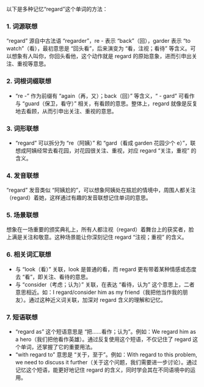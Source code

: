 以下是多种记忆“regard”这个单词的方法：
### 1. 词源联想
“regard” 源自中古法语 “regarder”，re - 表示 “back”（回），garder 表示 “to watch”（看），最初意思是 “回头看”，后来演变为 “看，注视；看待” 等含义。可以想象有人叫你，你回头看他，这个动作就是 regard 的原始意象，进而引申出关注、重视等意思。

### 2. 词根词缀联想
 - “re -” 作为前缀有 “again（再，又）；back（回）” 等含义，“ - gard” 可看作与 “guard（保卫，看守）” 相关，有看顾的意思。整体上，regard 就像是反复地去看顾，从而引申出关注、重视的意思。

### 3. 词形联想
 - “regard” 可以拆分为 “re（阿姨）” 和 “gard（看成 garden 花园少个 e）”，联想成阿姨经常去看花园，对花园很关注、重视，对应 regard “关注，重视” 的含义。

### 4. 发音联想
“regard” 发音类似 “阿姨尬的”，可以想象阿姨处在尴尬的情境中，周围人都关注（regard）着她，这样通过有趣的发音联想记住单词的意思。

### 5. 场景联想
想象在一场重要的颁奖典礼上，所有人都注视（regard）着舞台上的获奖者，脸上满是关注和敬意。这种场景能让你深刻记住 regard “注视；重视” 的含义。

### 6. 相关词汇联想
 - 与 “look（看）” 关联，look 是普通的看，而 regard 更有带着某种情感或态度去 “看”，即关注、看待的意思。
 - 与 “consider（考虑；认为）” 关联，在表达 “看待，认为” 这个意思上，二者意思相近。如：I regard/consider him as my friend（我把他当作我的朋友）。通过这种近义词关联，加深对 regard 含义的理解和记忆。

### 7. 短语联想
 - “regard as” 这个短语意思是 “把……看作；认为”。例如：We regard him as a hero（我们把他看作英雄）。通过反复使用这个短语，不仅记住了 regard 这个单词，还掌握了它的重要用法。 
 - “with regard to” 意思是 “关于，至于”。例如：With regard to this problem, we need to discuss it further（关于这个问题，我们需要进一步讨论）。通过记忆这个短语，能更好地记住 regard 的含义，同时学会其在不同语境中的运用。 
